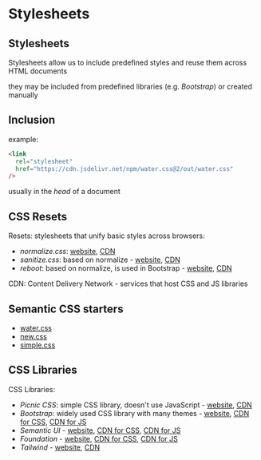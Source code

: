# Stylesheets

## Stylesheets

Stylesheets allow us to include predefined styles and reuse them across HTML documents

they may be included from predefined libraries (e.g. _Bootstrap_) or created manually

## Inclusion

example:

```html
<link
  rel="stylesheet"
  href="https://cdn.jsdelivr.net/npm/water.css@2/out/water.css"
/>
```

usually in the _head_ of a document

## CSS Resets

Resets: stylesheets that unify basic styles across browsers:

- _normalize.css_: [website](https://necolas.github.io/normalize.css/), [CDN](https://cdn.jsdelivr.net/npm/normalize.css/normalize.css)
- _sanitize.css_: based on normalize - [website](https://csstools.github.io/sanitize.css/), [CDN](https://cdn.jsdelivr.net/npm/sanitize.css/sanitize.css)
- _reboot_: based on normalize, is used in Bootstrap - [website](https://getbootstrap.com/docs/4.0/content/reboot/), [CDN](https://cdn.jsdelivr.net/npm/bootstrap/dist/css/bootstrap-reboot.css)

CDN: Content Delivery Network - services that host CSS and JS libraries

## Semantic CSS starters

- [water.css](https://watercss.kognise.dev/)
- [new.css](https://newcss.net)
- [simple.css](https://simplecss.org/)

## CSS Libraries

CSS Libraries:

- _Picnic CSS_: simple CSS library, doesn't use JavaScript - [website](https://picnicss.com/), [CDN](https://cdn.jsdelivr.net/npm/picnic)
- _Bootstrap_: widely used CSS library with many themes - [website](https://getbootstrap.com/), [CDN for CSS](https://cdn.jsdelivr.net/npm/bootstrap/dist/css/bootstrap.css), [CDN for JS](https://cdn.jsdelivr.net/npm/bootstrap/dist/js/bootstrap.js)
- _Semantic UI_ - [website](https://semantic-ui.com), [CDN for CSS](https://cdn.jsdelivr.net/npm/semantic-ui/dist/semantic.css), [CDN for JS](https://cdn.jsdelivr.net/npm/semantic-ui@2.4.2/dist/semantic.js)
- _Foundation_ - [website](https://get.foundation/sites/docs/), [CDN for CSS](https://cdn.jsdelivr.net/npm/foundation-sites/dist/css/foundation.css), [CDN for JS](https://cdn.jsdelivr.net/npm/foundation-sites/dist/js/foundation.js)
- _Tailwind_ - [website](https://tailwindcss.com/), [CDN](https://unpkg.com/tailwindcss@^2/dist/tailwind.min.css)

<!--

https://picnicss.com/ (Einträge in der Navbar sind buttons, kein JS)
https://milligram.io/ (keine navbar, verwendet class="button")
http://getskeleton.com/ (keine navbar)
https://github.com/mdipierro/no.css
https://getbootstrap.com/
-->
